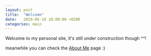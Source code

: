 ```yaml
---
layout: post
title:  "Welcome"
date:   2019-06-10 10:00:00 +0200
categories: main
---
```

Welcome to my personal site, it's still under construction though ^^!

meanwhile you can check the [About Me](/about) page :)

